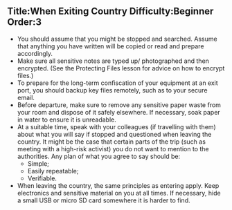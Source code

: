 Title:When Exiting Country
Difficulty:Beginner
Order:3
---
<p><ul><li>You should assume that you might be stopped and searched. Assume that anything you have written will be copied or read and prepare accordingly.</li><li>Make sure all sensitive notes are typed up/ photographed and then encrypted. (See the Protecting Files lesson for advice on how to encrypt files.)</li><li>To prepare for the long-term confiscation of your equipment at an exit port, you should backup key files remotely, such as to your secure email.</li><li>Before departure, make sure to remove any sensitive paper waste from your room and dispose of it safely elsewhere. If necessary, soak paper in water to ensure it is unreadable.</li><li>At a suitable time, speak with your colleagues (if travelling with them) about what you will say if stopped and questioned when leaving the country. It might be the case that certain parts of the trip (such as meeting with a high-risk activist) you do not want to mention to the authorities. Any plan of what you agree to say should be:<ul><li>Simple;</li><li>Easily repeatable;</li><li>Verifiable.</li></ul></li><li>When leaving the country, the same principles as entering apply. Keep electronics and sensitive material on you at all times. If necessary, hide a small USB or micro SD card somewhere it is harder to find.</li></ul></p>
